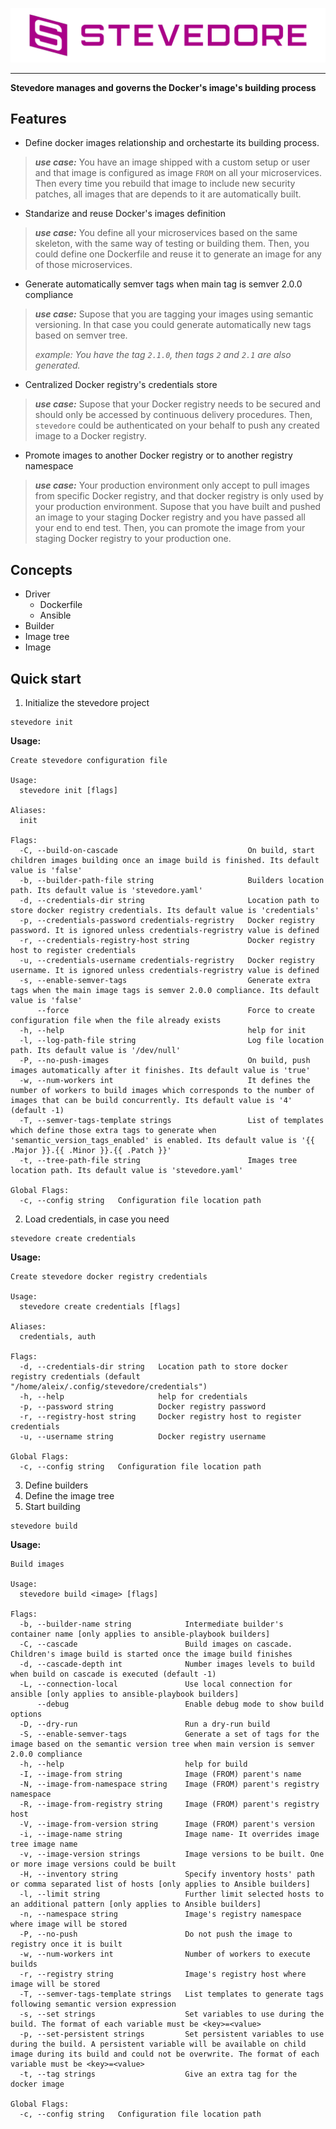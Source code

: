 
![stevedore-logo](docs/logo/logo_4_stevedore.png "Stevedore logo")

---

**Stevedore manages and governs the Docker's image's building process**

## Features

- Define docker images relationship and orchestarte its building process.
> **_use case:_**
 You have an image shipped with a custom setup or user  and that image is configured as image `FROM` on all your microservices. Then every time you rebuild that image to include new security patches, all images that are depends to it are automatically built.

- Standarize and reuse Docker's images definition
> **_use case:_**
You define all your microservices based on the same skeleton, with the same way of testing or building them.
Then, you could define one Dockerfile and reuse it to generate an image for any of those microservices.

- Generate automatically semver tags when main tag is semver 2.0.0 compliance
> **_use case:_**
Supose that you are tagging your images using semantic versioning. In that case you could generate automatically new tags based on semver tree. 
>
>_example:_
_You have the tag `2.1.0`, then tags `2` and `2.1` are also generated._

- Centralized Docker registry's credentials store
> **_use case:_**
Supose that your Docker registry needs to be secured and should only be accessed by continuous delivery procedures. Then, `stevedore` could be authenticated on your behalf to push any created image to a Docker registry.

- Promote images to another Docker registry or to another registry namespace
> **_use case:_**
Your production environment only accept to pull images from specific Docker registry, and that docker registry is only used by your production environment. Supose that you have built and pushed an image to your staging Docker registry and you have passed all your end to end test. Then, you can promote the image from your staging Docker registry to your production one.

## Concepts

- Driver
    - Dockerfile
    - Ansible
- Builder
- Image tree
- Image

## Quick start

1. Initialize the stevedore project
```
stevedore init
```
**Usage:**
```
Create stevedore configuration file

Usage:
  stevedore init [flags]

Aliases:
  init

Flags:
  -C, --build-on-cascade                             On build, start children images building once an image build is finished. Its default value is 'false'
  -b, --builder-path-file string                     Builders location path. Its default value is 'stevedore.yaml'
  -d, --credentials-dir string                       Location path to store docker registry credentials. Its default value is 'credentials'
  -p, --credentials-password credentials-regristry   Docker registry password. It is ignored unless credentials-regristry value is defined
  -r, --credentials-registry-host string             Docker registry host to register credentials
  -u, --credentials-username credentials-regristry   Docker registry username. It is ignored unless credentials-regristry value is defined
  -s, --enable-semver-tags                           Generate extra tags when the main image tags is semver 2.0.0 compliance. Its default value is 'false'
      --force                                        Force to create configuration file when the file already exists
  -h, --help                                         help for init
  -l, --log-path-file string                         Log file location path. Its default value is '/dev/null'
  -P, --no-push-images                               On build, push images automatically after it finishes. Its default value is 'true'
  -w, --num-workers int                              It defines the number of workers to build images which corresponds to the number of images that can be build concurrently. Its default value is '4' (default -1)
  -T, --semver-tags-template strings                 List of templates which define those extra tags to generate when 'semantic_version_tags_enabled' is enabled. Its default value is '{{ .Major }}.{{ .Minor }}.{{ .Patch }}'
  -t, --tree-path-file string                        Images tree location path. Its default value is 'stevedore.yaml'

Global Flags:
  -c, --config string   Configuration file location path
```

2. Load credentials, in case you need
```
stevedore create credentials
```
**Usage:**
```
Create stevedore docker registry credentials

Usage:
  stevedore create credentials [flags]

Aliases:
  credentials, auth

Flags:
  -d, --credentials-dir string   Location path to store docker registry credentials (default "/home/aleix/.config/stevedore/credentials")
  -h, --help                     help for credentials
  -p, --password string          Docker registry password
  -r, --registry-host string     Docker registry host to register credentials
  -u, --username string          Docker registry username

Global Flags:
  -c, --config string   Configuration file location path
```

3. Define builders
4. Define the image tree
5. Start building
```
stevedore build
```
**Usage:**
```
Build images

Usage:
  stevedore build <image> [flags]

Flags:
  -b, --builder-name string            Intermediate builder's container name [only applies to ansible-playbook builders]
  -C, --cascade                        Build images on cascade. Children's image build is started once the image build finishes
  -d, --cascade-depth int              Number images levels to build when build on cascade is executed (default -1)
  -L, --connection-local               Use local connection for ansible [only applies to ansible-playbook builders]
      --debug                          Enable debug mode to show build options
  -D, --dry-run                        Run a dry-run build
  -S, --enable-semver-tags             Generate a set of tags for the image based on the semantic version tree when main version is semver 2.0.0 compliance
  -h, --help                           help for build
  -I, --image-from string              Image (FROM) parent's name
  -N, --image-from-namespace string    Image (FROM) parent's registry namespace
  -R, --image-from-registry string     Image (FROM) parent's registry host
  -V, --image-from-version string      Image (FROM) parent's version
  -i, --image-name string              Image name- It overrides image tree image name
  -v, --image-version strings          Image versions to be built. One or more image versions could be built
  -H, --inventory string               Specify inventory hosts' path or comma separated list of hosts [only applies to Ansible builders]
  -l, --limit string                   Further limit selected hosts to an additional pattern [only applies to Ansible builders]
  -n, --namespace string               Image's registry namespace where image will be stored
  -P, --no-push                        Do not push the image to registry once it is built
  -w, --num-workers int                Number of workers to execute builds
  -r, --registry string                Image's registry host where image will be stored
  -T, --semver-tags-template strings   List templates to generate tags following semantic version expression
  -s, --set strings                    Set variables to use during the build. The format of each variable must be <key>=<value>
  -p, --set-persistent strings         Set persistent variables to use during the build. A persistent variable will be available on child image during its build and could not be overwrite. The format of each variable must be <key>=<value>
  -t, --tag strings                    Give an extra tag for the docker image

Global Flags:
  -c, --config string   Configuration file location path

```
